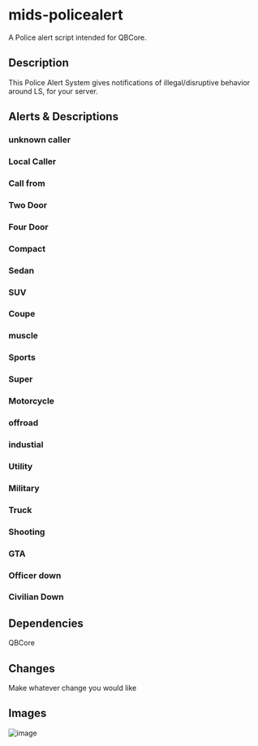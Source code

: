 # mids-policealert
A Police alert script intended for QBCore.

## Description
This Police Alert System gives notifications of illegal/disruptive behavior around LS, for your server.

## Alerts & Descriptions

### unknown caller
### Local Caller
### Call from
### Two Door
### Four Door
### Compact
### Sedan
### SUV
### Coupe
### muscle
### Sports
### Super
### Motorcycle
### offroad
### industial
### Utility
### Military
### Truck
### Shooting
### GTA
### Officer down
### Civilian Down

## Dependencies
QBCore

## Changes
Make whatever change you would like

## Images

![image](https://user-images.githubusercontent.com/100185331/161849813-4dc23135-e147-41e5-aec3-4e3ebd71d1b1.png)


